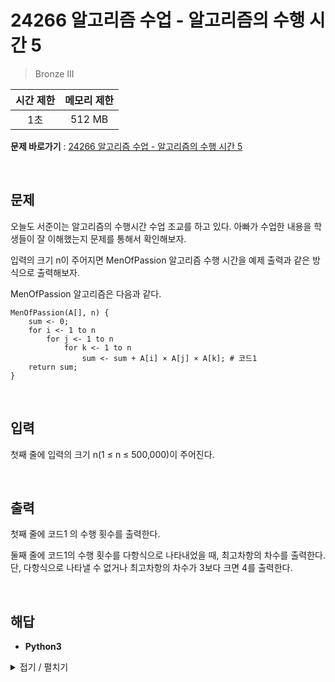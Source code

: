 # 24266 알고리즘 수업 - 알고리즘의 수행 시간 5
> Bronze III

|시간 제한|메모리 제한|
|:---:|:---:|
|1초|512 MB|

**문제 바로가기** : [24266 알고리즘 수업 - 알고리즘의 수행 시간 5](https://www.acmicpc.net/problem/24266 "24266 알고리즘 수업 - 알고리즘의 수행 시간 5")

</br>

## 문제
오늘도 서준이는 알고리즘의 수행시간 수업 조교를 하고 있다. 아빠가 수업한 내용을 학생들이 잘 이해했는지 문제를 통해서 확인해보자.

입력의 크기 n이 주어지면 MenOfPassion 알고리즘 수행 시간을 예제 출력과 같은 방식으로 출력해보자.

MenOfPassion 알고리즘은 다음과 같다.

```
MenOfPassion(A[], n) {
    sum <- 0;
    for i <- 1 to n
        for j <- 1 to n
            for k <- 1 to n
                sum <- sum + A[i] × A[j] × A[k]; # 코드1
    return sum;
}
```

</br>

## 입력
첫째 줄에 입력의 크기 n(1 ≤ n ≤ 500,000)이 주어진다.

</br>

## 출력
첫째 줄에 코드1 의 수행 횟수를 출력한다.

둘째 줄에 코드1의 수행 횟수를 다항식으로 나타내었을 때, 최고차항의 차수를 출력한다. 단, 다항식으로 나타낼 수 없거나 최고차항의 차수가 3보다 크면 4를 출력한다.

</br>

## 해답
- **Python3**
<details>
<summary>접기 / 펼치기</summary>
<div markdown="1">

```py
n = int(input())
print(n ** 3, 3, sep="\n")
```

</div>
</details>
